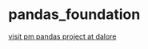 # pandas_foundation
[visit pm pandas project at dalore](https://datalore.jetbrains.com/report/static/RtoCtJczj7vvHOuQVuh2eE/lwQzMbyGOHKL3RmXcnU9in)
